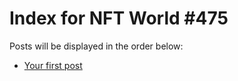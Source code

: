 # Index for NFT World #475
Posts will be displayed in the order below:

- [Your first post](./001-first.md)

